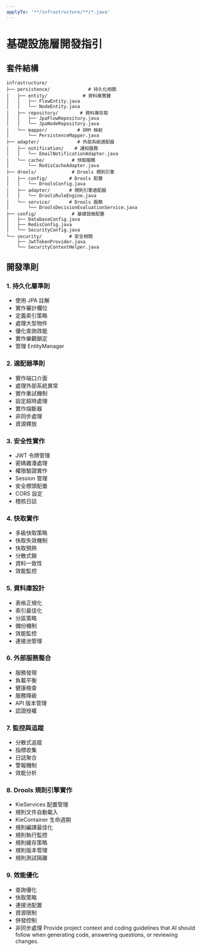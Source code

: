 ```yaml
---
applyTo: '**/infrastructure/**/*.java'
---
```


# 基礎設施層開發指引

## 套件結構
```
infrastructure/
├── persistence/              # 持久化相關
│   ├── entity/             # 資料庫實體
│   │   ├── FlowEntity.java
│   │   └── NodeEntity.java
│   ├── repository/        # 資料庫存取
│   │   ├── JpaFlowRepository.java
│   │   └── JpaNodeRepository.java
│   └── mapper/           # ORM 映射
│       └── PersistenceMapper.java
├── adapter/              # 外部系統適配器
│   ├── notification/    # 通知服務
│   │   └── EmailNotificationAdapter.java
│   └── cache/          # 快取服務
│       └── RedisCacheAdapter.java
├── drools/             # Drools 規則引擎
│   ├── config/        # Drools 配置
│   │   └── DroolsConfig.java
│   ├── adapter/       # 規則引擎適配器
│   │   └── DroolsRuleEngine.java
│   └── service/       # Drools 服務
│       └── DroolsDecisionEvaluationService.java
├── config/             # 基礎設施配置
│   ├── DatabaseConfig.java
│   ├── RedisConfig.java
│   └── SecurityConfig.java
└── security/          # 安全相關
    ├── JwtTokenProvider.java
    └── SecurityContextHelper.java
```

## 開發準則

### 1. 持久化層準則
- 使用 JPA 註解
- 實作審計欄位
- 定義索引策略
- 處理大型物件
- 優化查詢效能
- 實作樂觀鎖定
- 管理 EntityManager

### 2. 適配器準則
- 實作端口介面
- 處理外部系統異常
- 實作重試機制
- 設定超時處理
- 實作熔斷器
- 非同步處理
- 資源釋放

### 3. 安全性實作
- JWT 令牌管理
- 密碼雜湊處理
- 權限驗證實作
- Session 管理
- 安全標頭配置
- CORS 設定
- 稽核日誌

### 4. 快取實作
- 多級快取策略
- 快取失效機制
- 快取預熱
- 分散式鎖
- 資料一致性
- 效能監控

### 5. 資料庫設計
- 表格正規化
- 索引最佳化
- 分區策略
- 備份機制
- 效能監控
- 連接池管理

### 6. 外部服務整合
- 服務發現
- 負載平衡
- 健康檢查
- 服務降級
- API 版本管理
- 認證授權

### 7. 監控與追蹤
- 分散式追蹤
- 指標收集
- 日誌聚合
- 警報機制
- 效能分析

### 8. Drools 規則引擎實作
- KieServices 配置管理
- 規則文件自動載入
- KieContainer 生命週期
- 規則編譯最佳化
- 規則執行監控
- 規則緩存策略
- 規則版本管理
- 規則測試隔離

### 9. 效能優化
- 查詢優化
- 快取策略
- 連接池配置
- 資源限制
- 併發控制
- 非同步處理
Provide project context and coding guidelines that AI should follow when generating code, answering questions, or reviewing changes.